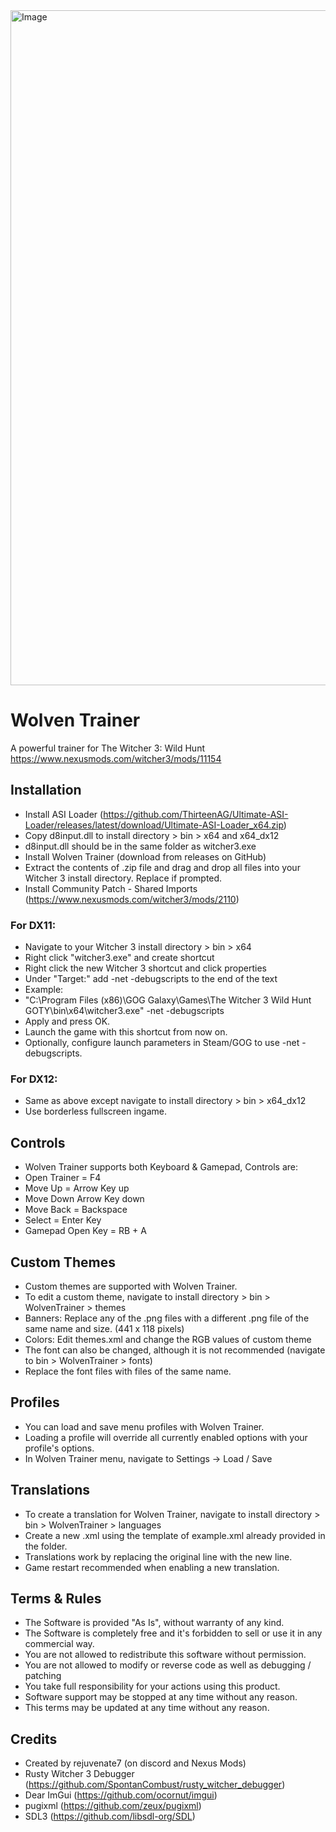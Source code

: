 <img width="1920" height="1080" alt="Image" src="https://github.com/user-attachments/assets/8f972065-d609-41d8-a6ee-cd774a7dbbe8" />

# Wolven Trainer
A powerful trainer for The Witcher 3: Wild Hunt<br>
https://www.nexusmods.com/witcher3/mods/11154<br>

## Installation
- Install ASI Loader (https://github.com/ThirteenAG/Ultimate-ASI-Loader/releases/latest/download/Ultimate-ASI-Loader_x64.zip)<br>
- Copy d8input.dll to install directory > bin > x64 and x64_dx12<br>
- d8input.dll should be in the same folder as witcher3.exe<br>
- Install Wolven Trainer (download from releases on GitHub)<br>
- Extract the contents of .zip file and drag and drop all files into your Witcher 3 install directory. Replace if prompted.<br>
- Install Community Patch - Shared Imports (https://www.nexusmods.com/witcher3/mods/2110)<br>

### For DX11: <br>
- Navigate to your Witcher 3 install directory > bin > x64<br>
- Right click "witcher3.exe" and create shortcut<br>
- Right click the new Witcher 3 shortcut and click properties<br>
- Under "Target:" add -net -debugscripts to the end of the text<br>
- Example:<br>
- "C:\Program Files (x86)\GOG Galaxy\Games\The Witcher 3 Wild Hunt GOTY\bin\x64\witcher3.exe" -net -debugscripts<br>
- Apply and press OK.<br>
- Launch the game with this shortcut from now on.<br>
- Optionally, configure launch parameters in Steam/GOG to use -net -debugscripts.<br>

### For DX12: <br>
- Same as above except navigate to install directory > bin > x64_dx12<br>
- Use borderless fullscreen ingame.<br>

## Controls
- Wolven Trainer supports both Keyboard & Gamepad, Controls are:<br>
- Open Trainer = F4<br>
- Move Up = Arrow Key up<br>
- Move Down Arrow Key down<br>
- Move Back = Backspace<br>
- Select = Enter Key<br>
- Gamepad Open Key = RB + A<br>

## Custom Themes
- Custom themes are supported with Wolven Trainer.<br>
- To edit a custom theme, navigate to install directory > bin > WolvenTrainer > themes<br>
- Banners: Replace any of the .png files with a different .png file of the same name and size. (441 x 118 pixels)<br>
- Colors: Edit themes.xml and change the RGB values of custom theme<br>
- The font can also be changed, although it is not recommended (navigate to bin > WolvenTrainer > fonts)<br>
- Replace the font files with files of the same name.<br>

## Profiles
- You can load and save menu profiles with Wolven Trainer. <br>
- Loading a profile will override all currently enabled options with your profile's options.<br>
- In Wolven Trainer menu, navigate to Settings -> Load / Save<br>

## Translations
- To create a translation for Wolven Trainer, navigate to install directory > bin > WolvenTrainer > languages<br>
- Create a new .xml using the template of example.xml already provided in the folder.<br>
- Translations work by replacing the original line with the new line.<br>
- Game restart recommended when enabling a new translation.<br>

## Terms & Rules
- The Software is provided "As Is", without warranty of any kind.<br>
- The Software is completely free and it's forbidden to sell or use it in any commercial way.<br>
- You are not allowed to redistribute this software without permission.<br>
- You are not allowed to modify or reverse code as well as debugging / patching<br>
- You take full responsibility for your actions using this product.<br>
- Software support may be stopped at any time without any reason.<br>
- This terms may be updated at any time without any reason.<br>

## Credits
- Created by rejuvenate7 (on discord and Nexus Mods)<br>
- Rusty Witcher 3 Debugger (https://github.com/SpontanCombust/rusty_witcher_debugger)<br>
- Dear ImGui (https://github.com/ocornut/imgui)<br>
- pugixml (https://github.com/zeux/pugixml)<br>
- SDL3 (https://github.com/libsdl-org/SDL)<br>
